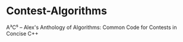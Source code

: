 Contest-Algorithms
==================

A³C⁵ – Alex's Anthology of Algorithms: Common Code for Contests in Concise C++
